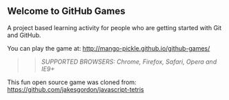 ## Welcome to GitHub Games

A project based learning activity for people who are getting started with Git and GitHub.

You can play the game at: http://mango-pickle.github.io/github-games/

>> _*SUPPORTED BROWSERS*: Chrome, Firefox, Safari, Opera and IE9+_

This fun open source game was cloned from: https://github.com/jakesgordon/javascript-tetris

